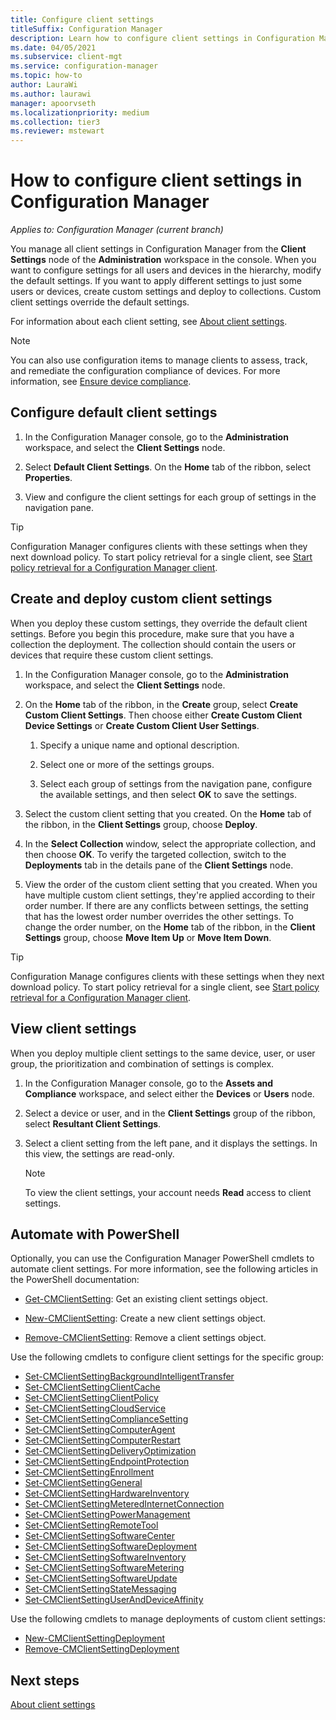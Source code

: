 ```yaml
---
title: Configure client settings
titleSuffix: Configuration Manager
description: Learn how to configure client settings in Configuration Manager.
ms.date: 04/05/2021
ms.subservice: client-mgt
ms.service: configuration-manager
ms.topic: how-to
author: LauraWi
ms.author: laurawi
manager: apoorvseth
ms.localizationpriority: medium
ms.collection: tier3
ms.reviewer: mstewart
---
```


# How to configure client settings in Configuration Manager

*Applies to: Configuration Manager (current branch)*

You manage all client settings in Configuration Manager from  the **Client Settings** node of the **Administration** workspace in the console. When you want to configure settings for all users and devices in the hierarchy, modify the default settings. If you want to apply different settings to just some users or devices, create custom settings and deploy to collections. Custom client settings override the default settings.

For information about each client setting, see [About client settings](about-client-settings.md).

> [!NOTE]
> You can also use configuration items to manage clients to assess, track, and remediate the configuration compliance of devices. For more information, see [Ensure device compliance](../../../compliance/understand/ensure-device-compliance.md).

## Configure default client settings

1. In the Configuration Manager console, go to the **Administration** workspace, and select the **Client Settings** node.

1. Select **Default Client Settings**. On the **Home** tab of the ribbon, select **Properties**.

1. View and configure the client settings for each group of settings in the navigation pane.

> [!TIP]
> Configuration Manager configures clients with these settings when they next download policy. To start policy retrieval for a single client, see [Start policy retrieval for a Configuration Manager client](../manage/manage-clients.md#start-policy-retrieval).

## Create and deploy custom client settings

When you deploy these custom settings, they override the default client settings. Before you begin this procedure, make sure that you have a collection the deployment. The collection should contain the users or devices that require these custom client settings.

1. In the Configuration Manager console, go to the **Administration** workspace, and select the **Client Settings** node.

1. On the **Home** tab of the ribbon, in the **Create** group, select **Create Custom Client Settings**. Then choose either **Create Custom Client Device Settings** or **Create Custom Client User Settings**.

    1. Specify a unique name and optional description.

    1. Select one or more of the settings groups.

    1. Select each group of settings from the navigation pane, configure the available settings, and then select **OK** to save the settings.

1. Select the custom client setting that you created. On the **Home** tab of the ribbon, in the **Client Settings** group, choose **Deploy**.

1. In the **Select Collection** window, select the appropriate collection, and then choose **OK**. To verify the targeted collection, switch to the **Deployments** tab in the details pane of the **Client Settings** node.

1. View the order of the custom client setting that you created. When you have multiple custom client settings, they're applied according to their order number. If there are any conflicts between settings, the setting that has the lowest order number overrides the other settings. To change the order number, on the **Home** tab of the ribbon, in the **Client Settings** group, choose **Move Item Up** or **Move Item Down**.

> [!TIP]
> Configuration Manage configures clients with these settings when they next download policy. To start policy retrieval for a single client, see [Start policy retrieval for a Configuration Manager client](../manage/manage-clients.md#start-policy-retrieval).

## View client settings

When you deploy multiple client settings to the same device, user, or user group, the prioritization and combination of settings is complex.

1. In the Configuration Manager console, go to the **Assets and Compliance** workspace, and select either the **Devices** or **Users** node.

1. Select a device or user, and in the **Client Settings** group of the ribbon, select **Resultant Client Settings**.

1. Select a client setting from the left pane, and it displays the settings. In this view, the settings are read-only.

    > [!NOTE]
    > To view the client settings, your account needs **Read** access to client settings.

## Automate with PowerShell

Optionally, you can use the Configuration Manager PowerShell cmdlets to automate client settings. For more information, see the following articles in the PowerShell documentation:

- [Get-CMClientSetting](/powershell/module/configurationmanager/Get-CMClientSetting): Get an existing client settings object.

- [New-CMClientSetting](/powershell/module/configurationmanager/New-CMClientSetting): Create a new client settings object.

- [Remove-CMClientSetting](/powershell/module/configurationmanager/Remove-CMClientSetting): Remove a client settings object.

Use the following cmdlets to configure client settings for the specific group:

- [Set-CMClientSettingBackgroundIntelligentTransfer](/powershell/module/configurationmanager/Set-CMClientSettingBackgroundIntelligentTransfer)
- [Set-CMClientSettingClientCache](/powershell/module/configurationmanager/Set-CMClientSettingClientCache)
- [Set-CMClientSettingClientPolicy](/powershell/module/configurationmanager/Set-CMClientSettingClientPolicy)
- [Set-CMClientSettingCloudService](/powershell/module/configurationmanager/Set-CMClientSettingCloudService)
- [Set-CMClientSettingComplianceSetting](/powershell/module/configurationmanager/Set-CMClientSettingComplianceSetting)
- [Set-CMClientSettingComputerAgent](/powershell/module/configurationmanager/Set-CMClientSettingComputerAgent)
- [Set-CMClientSettingComputerRestart](/powershell/module/configurationmanager/Set-CMClientSettingComputerRestart)
- [Set-CMClientSettingDeliveryOptimization](/powershell/module/configurationmanager/Set-CMClientSettingDeliveryOptimization)
- [Set-CMClientSettingEndpointProtection](/powershell/module/configurationmanager/Set-CMClientSettingEndpointProtection)
- [Set-CMClientSettingEnrollment](/powershell/module/configurationmanager/Set-CMClientSettingEnrollment)
- [Set-CMClientSettingGeneral](/powershell/module/configurationmanager/Set-CMClientSettingGeneral)
- [Set-CMClientSettingHardwareInventory](/powershell/module/configurationmanager/Set-CMClientSettingHardwareInventory)
- [Set-CMClientSettingMeteredInternetConnection](/powershell/module/configurationmanager/Set-CMClientSettingMeteredInternetConnection)
- [Set-CMClientSettingPowerManagement](/powershell/module/configurationmanager/Set-CMClientSettingPowerManagement)
- [Set-CMClientSettingRemoteTool](/powershell/module/configurationmanager/Set-CMClientSettingRemoteTool)
- [Set-CMClientSettingSoftwareCenter](/powershell/module/configurationmanager/Set-CMClientSettingSoftwareCenter)
- [Set-CMClientSettingSoftwareDeployment](/powershell/module/configurationmanager/Set-CMClientSettingSoftwareDeployment)
- [Set-CMClientSettingSoftwareInventory](/powershell/module/configurationmanager/Set-CMClientSettingSoftwareInventory)
- [Set-CMClientSettingSoftwareMetering](/powershell/module/configurationmanager/Set-CMClientSettingSoftwareMetering)
- [Set-CMClientSettingSoftwareUpdate](/powershell/module/configurationmanager/Set-CMClientSettingSoftwareUpdate)
- [Set-CMClientSettingStateMessaging](/powershell/module/configurationmanager/Set-CMClientSettingStateMessaging)
- [Set-CMClientSettingUserAndDeviceAffinity](/powershell/module/configurationmanager/Set-CMClientSettingUserAndDeviceAffinity)

Use the following cmdlets to manage deployments of custom client settings:

- [New-CMClientSettingDeployment](/powershell/module/configurationmanager/New-CMClientSettingDeployment)
- [Remove-CMClientSettingDeployment](/powershell/module/configurationmanager/Start-CMClientSettingDeployment)

## Next steps

[About client settings](about-client-settings.md)
